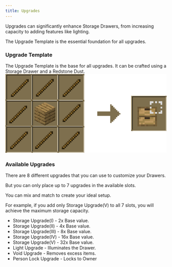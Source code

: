 ```yaml
---
title: Upgrades
---
```


Upgrades can significantly enhance Storage Drawers, from increasing capacity to adding features like lighting.

The Upgrade Template is the essential foundation for all upgrades.

### Upgrade Template

The Upgrade Template is the base for all upgrades. It can be crafted using a Storage Drawer and a Redstone Dust.
![Upgrade Template Crafting](../_assets/images/upgrade-template-crafting.png)

### Available Upgrades

There are 8 different upgrades that you can use to customize your Drawers.

But you can only place up to 7 upgrades in the available slots.

You can mix and match to create your ideal setup.

For example, if you add only Storage Upgrade(V) to all 7 slots, you will achieve the maximum storage capacity.

- Storage Upgrade(I) - 2x Base value.
- Storage Upgrade(II) - 4x Base value.
- Storage Upgrade(III) - 8x Base value.
- Storage Upgrade(IV) - 16x Base value.
- Storage Upgrade(V) - 32x Base value.
- Light Upgrade - Illuminates the Drawer.
- Void Upgrade - Removes excess items.
- Person Lock Upgrade - Locks to Owner
